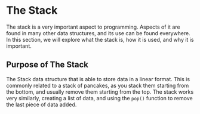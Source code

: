 # The Stack
The stack is a very important aspect to programming. Aspects of it are found in many other data structures, and its use can be found everywhere. In this section, we will explore what the stack is, how it is used, and why it is important.

## Purpose of The Stack
The Stack data structure that is able to store data in a linear format. This is commonly related to a stack of pancakes, as you stack them starting from the bottom, and usually remove them starting from the top. The stack works very similarly, creating a list of data, and using the `pop()` function to remove the last piece of data added.